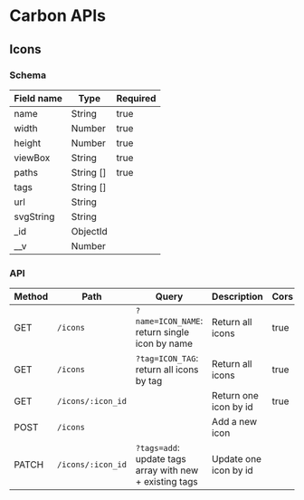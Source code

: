 # Carbon APIs

## Icons

### Schema

| Field name | Type      | Required |
|------------|-----------|----------|
| name       | String    | true     |
| width      | Number    | true     |
| height     | Number    | true     |
| viewBox    | String    | true     |
| paths      | String [] | true     |
| tags       | String [] |          |
| url        | String    |          |
| svgString  | String    |          |
| _id        | ObjectId  |          |
| __v        | Number    |          |

### API

| Method | Path              | Query                                                   | Description           | Cors |
|--------|-------------------|---------------------------------------------------------|-----------------------|------|
| GET    | `/icons`          | `?name=ICON_NAME`: return single icon by name           | Return all icons      | true |
| GET    | `/icons`          | `?tag=ICON_TAG`: return all icons by tag                | Return all icons      | true |
| GET    | `/icons/:icon_id` |                                                         | Return one icon by id | true |
| POST   | `/icons`          |                                                         | Add a new icon        |      |
| PATCH  | `/icons/:icon_id` | `?tags=add`: update tags array with new + existing tags | Update one icon by id |      |


